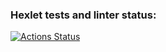### Hexlet tests and linter status:
[![Actions Status](https://github.com/Esthiy/java-project-71/actions/workflows/hexlet-check.yml/badge.svg)](https://github.com/Esthiy/java-project-71/actions)